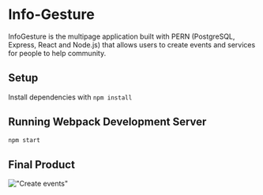 # Info-Gesture
InfoGesture is the multipage application built with PERN (PostgreSQL, Express, React and Node.js) that allows users to create events and services for people to help community.

## Setup

Install dependencies with `npm install`

## Running Webpack Development Server

```sh
npm start
```

## Final Product

!["Create events"]()